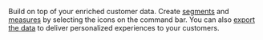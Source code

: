Build on top of your enriched customer data. Create [segments](../segments.md) and [measures](../measures.md) by selecting the icons on the command bar. You can also [export the data](../export-destinations.md) to deliver personalized experiences to your customers.